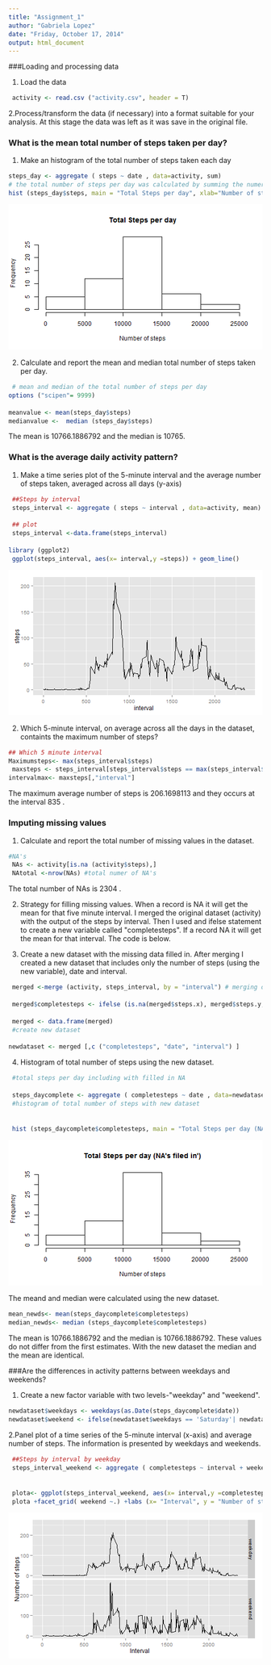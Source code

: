 ```yaml
---
title: "Assignment_1"
author: "Gabriela Lopez"
date: "Friday, October 17, 2014"
output: html_document
---
```

###Loading and processing data
1. Load the data


```r
 activity <- read.csv ("activity.csv", header = T)
```

2.Process/transform the data (if necessary) into a format suitable for your analysis.
At this stage the data was left as it was save in the original file.

### What is the mean total number of steps taken per day?
1. Make an histogram of the total number of steps taken each day


```r
steps_day <- aggregate ( steps ~ date , data=activity, sum)
# the total number of steps per day was calculated by summing the numer of steps
hist (steps_day$steps, main = "Total Steps per day", xlab="Number of steps", ylab="Frequency")
```

![plot of chunk unnamed-chunk-2](figure/unnamed-chunk-2-1.png) 

2. Calculate and report the mean and median total number of steps taken per day.


```r
 # mean and median of the total number of steps per day
options ("scipen"= 9999)
 
meanvalue <- mean(steps_day$steps)
medianvalue <-  median (steps_day$steps)
```

The mean is 10766.1886792 and the median is 10765.

### What is the average daily activity pattern?
1. Make a time series plot of the 5-minute interval and the average number of steps taken, averaged across all days (y-axis)



```r
 ##Steps by interval
 steps_interval <- aggregate ( steps ~ interval , data=activity, mean)
 
 ## plot
 steps_interval <-data.frame(steps_interval)

library (ggplot2) 
 ggplot(steps_interval, aes(x= interval,y =steps)) + geom_line()
```

![plot of chunk unnamed-chunk-4](figure/unnamed-chunk-4-1.png) 


2. Which 5-minute interval, on average across all the days in the dataset, containts the maximum number of steps?


```r
## Which 5 minute interval 
Maximumsteps<- max(steps_interval$steps)
 maxsteps <- steps_interval[steps_interval$steps == max(steps_interval$steps),]
intervalmax<- maxsteps[,"interval"]
```

The maximum  average number of steps is 206.1698113 and they occurs at the interval 835 .

### Imputing missing values
1. Calculate and report the total number of missing values in the dataset.

```r
#NA's
 NAs <- activity[is.na (activity$steps),]
 NAtotal <-nrow(NAs) #total numer of NA's
```
The total number of NAs is 2304 .

2. Strategy for filling missing values. 
When a record is NA it will get the mean for that five minute interval. I merged the original dataset (activity) with the output of the steps by interval.
Then I used and ifelse statement to create a new variable called "completesteps". If a record NA it will get the mean for that interval. The code is below.

3. Create a new dataset with the missing data filled in.
After merging I created a new dataset that includes only the number of steps (using the new variable), date and interval.



```r
 merged <-merge (activity, steps_interval, by = "interval") # merging original dataset with mean steps by interval output. 

 merged$completesteps <- ifelse (is.na(merged$steps.x), merged$steps.y, merged$steps.x) #creating new variable, replacin NA's by mean values by interval

 merged <- data.frame(merged)
 #create new dataset
 
newdataset <- merged [,c ("completesteps", "date", "interval") ]
```

4. Histogram of total number of steps using the new dataset.

```r
 #total steps per day including with filled in NA
 
 steps_daycomplete <- aggregate ( completesteps ~ date , data=newdataset, sum)
 #histogram of total number of steps with new dataset

 
 hist (steps_daycomplete$completesteps, main = "Total Steps per day (NA's filed in')", xlab="Number of steps", ylab="Frequency")
```

![plot of chunk unnamed-chunk-8](figure/unnamed-chunk-8-1.png) 

The meand and median were calculated using the new dataset.


```r
mean_newds<- mean(steps_daycomplete$completesteps)
median_newds<- median (steps_daycomplete$completesteps)
```
The mean is 10766.1886792 and the median is 10766.1886792. These values do not differ from the first estimates. With the new dataset the median and the mean are identical.

###Are the differences in activity patterns between weekdays and weekends?
1. Create a new factor variable with two levels-"weekday" and "weekend".

 

```r
newdataset$weekdays <- weekdays(as.Date(steps_daycomplete$date))
newdataset$weekend <- ifelse(newdataset$weekdays == 'Saturday'| newdataset$weekdays == 'Sunday', 'weekend', 'weekday')
```

2.Panel plot of a time series of the 5-minute interval (x-axis) and average number of steps. The information is presented by weekdays and weekends.


```r
 ##Steps by interval by weekday
 steps_interval_weekend <- aggregate ( completesteps ~ interval + weekend , data=newdataset, mean)
 
 
 plota<- ggplot(steps_interval_weekend, aes(x= interval,y =completesteps)) + geom_line()
 plota +facet_grid( weekend ~.) +labs (x= "Interval", y = "Number of steps")
```

![plot of chunk unnamed-chunk-11](figure/unnamed-chunk-11-1.png) 


